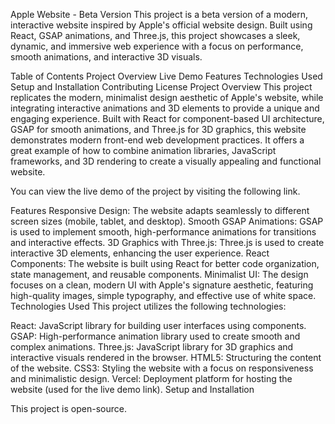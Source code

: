 Apple Website - Beta Version
This project is a beta version of a modern, interactive website inspired by Apple's official website design. Built using React, GSAP animations, and Three.js, this project showcases a sleek, dynamic, and immersive web experience with a focus on performance, smooth animations, and interactive 3D visuals.

Table of Contents
Project Overview
Live Demo
Features
Technologies Used
Setup and Installation
Contributing
License
Project Overview
This project replicates the modern, minimalist design aesthetic of Apple's website, while integrating interactive animations and 3D elements to provide a unique and engaging experience. Built with React for component-based UI architecture, GSAP for smooth animations, and Three.js for 3D graphics, this website demonstrates modern front-end web development practices.
 It offers a great example of how to combine animation libraries, JavaScript frameworks, and 3D rendering to create a visually appealing and functional website.

You can view the live demo of the project by visiting the following link.

Features
Responsive Design: The website adapts seamlessly to different screen sizes (mobile, tablet, and desktop).
Smooth GSAP Animations: GSAP is used to implement smooth, high-performance animations for transitions and interactive effects.
3D Graphics with Three.js: Three.js is used to create interactive 3D elements, enhancing the user experience.
React Components: The website is built using React for better code organization, state management, and reusable components.
Minimalist UI: The design focuses on a clean, modern UI with Apple's signature aesthetic, featuring high-quality images, simple typography, and effective use of white space.
Technologies Used
This project utilizes the following technologies:

React: JavaScript library for building user interfaces using components.
GSAP: High-performance animation library used to create smooth and complex animations.
Three.js: JavaScript library for 3D graphics and interactive visuals rendered in the browser.
HTML5: Structuring the content of the website.
CSS3: Styling the website with a focus on responsiveness and minimalistic design.
Vercel: Deployment platform for hosting the website (used for the live demo link).
Setup and Installation

This project is open-source.
